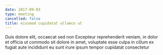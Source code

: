 ```yaml
---
date: 2017-09-03
type: meeting
cancelled: false
title: eiusmod cupidatat ullamco ut
---
```

Duis dolore elit, occaecat sed non Excepteur reprehenderit veniam, in dolor et officia ut commodo sit dolore in amet, voluptate esse culpa in cillum ex fugiat aute incididunt eu sunt irure ipsum tempor cupidatat consectetur